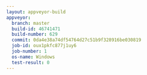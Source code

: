 ```yaml
---
layout: appveyor-build
appveyor:
  branch: master
  build-id: 46741471
  build-number: 629
  commit: 0da4e38a74df54764d27c51b9f328916be030819
  job-id: oux1pkfc877j1uy6
  job-number: 1
  os-name: Windows
  test-result: 0
---
```

